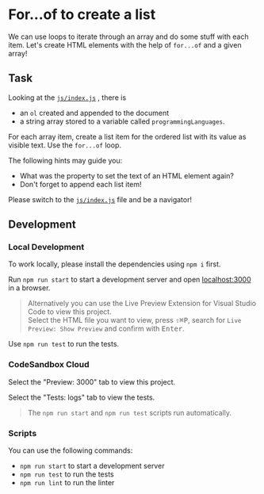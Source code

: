 # For...of to create a list

We can use loops to iterate through an array and do some stuff with each item. Let's create HTML elements with the help of `for...of` and a given array!

## Task

Looking at the [`js/index.js`](./js/index.js) , there is

- an `ol` created and appended to the document
- a string array stored to a variable called `programmingLanguages`.

For each array item, create a list item for the ordered list with its value as visible text. Use the `for...of` loop.

The following hints may guide you:

- What was the property to set the text of an HTML element again?
- Don't forget to append each list item!

Please switch to the [`js/index.js`](./js/index.js) file and be a navigator!

## Development

### Local Development

To work locally, please install the dependencies using `npm i` first.

Run `npm run start` to start a development server and open [localhost:3000](http://localhost:3000) in a browser.

> Alternatively you can use the Live Preview Extension for Visual Studio Code to view this project.  
> Select the HTML file you want to view, press <kbd>⇧</kbd><kbd>⌘</kbd><kbd>P</kbd>, search for `Live Preview: Show Preview` and confirm with <kbd>Enter</kbd>.

Use `npm run test` to run the tests.

### CodeSandbox Cloud

Select the "Preview: 3000" tab to view this project.

Select the "Tests: logs" tab to view the tests.

> The `npm run start` and `npm run test` scripts run automatically.

### Scripts

You can use the following commands:

- `npm run start` to start a development server
- `npm run test` to run the tests
- `npm run lint` to run the linter
